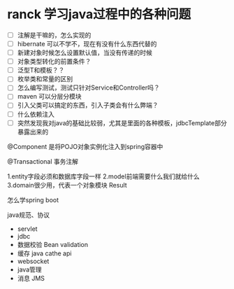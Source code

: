 # ranck 学习java过程中的各种问题

- [ ] 注解是干嘛的，怎么实现的
- [ ] hibernate 可以不学不，现在有没有什么东西代替的
- [ ] 新建对象时候怎么设置默认值，当没有传递的时候
- [ ] 对象类型转化的前置条件？
- [ ] 泛型T和模板？？
- [ ] 枚举类和常量的区别
- [ ] 怎么编写测试，测试只针对Service和Controller吗？
- [ ] maven 可以分层分模块
- [ ] 引入父类可以搞定的东西，引入子类会有什么弊端？
- [ ] 什么依赖注入
- [ ] 突然发现我对java的基础比较弱，尤其是里面的各种模板，jdbcTemplate部分暴露出来的

@Component 是将POJO对象实例化注入到spring容器中


@Transactional 事务注解


1.entity字段必须和数据库字段一样 
2.model前端需要什么我们就给什么 
3.domain很少用，代表一个对象模块 Result



怎么学spring boot

java规范、协议

- servlet
- jdbc
- 数据校验  Bean validation
- 缓存 java cathe api
- websocket
- java管理
- 消息 JMS



